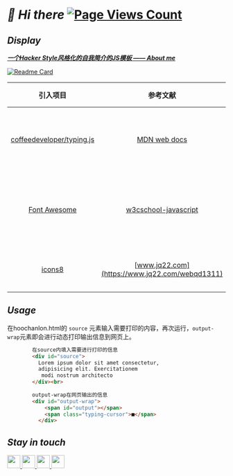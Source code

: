 # ***👋 Hi there*** [![Page Views Count](https://badges.toozhao.com/badges/01EYZA4ZV2SR5YWGNVWBWM1RM5/blue.svg)](https://badges.toozhao.com/stats/01EYZA4ZV2SR5YWGNVWBWM1RM5 "Get your own page views count badge on badges.toozhao.com")

## ***Display***

***[一个Hacker Style风格化的自我简介的JS模板 —— About me](https://hoochanlon.github.io/hoochanlon)*** 

[![Readme Card](https://github-readme-stats.vercel.app/api/pin/?username=dyweb&repo=awesome-resume-for-chinese)](https://github.com/dyweb/awesome-resume-for-chinese)

|引入项目|参考文献|其他作品|
|:-:|:-:|:-:|
|[coffeedeveloper/typing.js](https://github.com/coffeedeveloper/typing.js) |[MDN web docs](https://developer.mozilla.org/en-US/docs/Web/JavaScript)|《解读文稿思考项目管理》|
|[Font Awesome](https://www.thinkcmf.com/font/search/index.html)|[w3cschool-javascript](https://www.w3school.com.cn/js/index.asp)|《这本书能让你连接互联网》|
|[icons8](https://icons8.com)|[www.jq22.com](https://www.jq22.com/webqd1311)|《桌维网管实典》|

## ***Usage***

在hoochanlon.html的 `source` 元素输入需要打印的内容，再次运行，`output-wrap`元素即会进行动态打印输出信息到网页上。

```html
        在source内填入需要进行打印的信息
        <div id="source">
          Lorem ipsum dolor sit amet consectetur,
          adipisicing elit. Exercitationem
           modi nostrum architecto 
        </div><br>
     
        output-wrap在网页输出的信息
        <div id="output-wrap">
            <span id="output"></span>
            <span class="typing-cursor">■</span>
          </div>
```

<!--
![test.gif](https://i.loli.net/2020/06/15/1WSwQ3MkUixV4jP.gif)
-->

## ***Stay in touch***

<a href="https://hoochanlon.github.io">
<img height="30" width="30" img src="https://img.icons8.com/ios-filled/50/000000/github-2.png"/>
</a>

<a href="https://hoochanlon.github.io/assets/qr/wx.png">
        <img height="30" width="30" img src="https://img.icons8.com/ios-filled/48/000000/weixing.png"/>
 <!-- <img height="30" width="30" src="https://www.flaticon.com/svg/vstatic/svg/51/51834.svg?token=exp=1618735065~hmac=db3a891731ddfe2d9cd4bda13945c624">-->
</a>

<a href="https://steamcommunity.com/profiles/76561199012286628/">
        <img height="30" width="30" img src="https://img.icons8.com/ios-filled/50/000000/steam-circled.png"/>
</a>

 <a href="mailto:hoochanlon@outlook.com">
<img height="30" width="30" img src="https://img.icons8.com/material/50/000000/important-mail.png"/>
</a>
